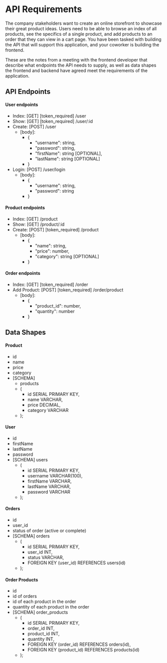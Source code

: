 # API Requirements

The company stakeholders want to create an online storefront to showcase their great product ideas. Users need to be able to browse an index of all products, see the specifics of a single product, and add products to an order that they can view in a cart page. You have been tasked with building the API that will support this application, and your coworker is building the frontend.

These are the notes from a meeting with the frontend developer that describe what endpoints the API needs to supply, as well as data shapes the frontend and backend have agreed meet the requirements of the application.

## API Endpoints

#### User endpoints

- Index: [GET] [token_required] /user
- Show: [GET] [token_required] /user/:id
- Create: [POST] /user
  - [body]:
    - {
      - "username": string,
      - "password": string,
      - "firstName": string [OPTIONAL],
      - "lastName": string [OPTIONAL]
    - }
- Login: [POST] /user/login
  - [body]:
    - {
        - "username": string,
        - "password": string
    - }

#### Product endpoints

- Index: [GET] /product
- Show: [GET] /product/:id
- Create: [POST] [token_required] /product
  - [body]:
    - {
      - "name": string,
      - "price": number,
      - "category": string [OPTIONAL]
    - }

#### Order endpoints

- Index: [GET] [token_required] /order
- Add Product: [POST] [token_required] /order/product
  - [body]:
    - {
      - "product_id": number,
      - "quantity": number
    - }

## Data Shapes

#### Product

- id
- name
- price
- category
- [SCHEMA]
  - products
  - (
    - id SERIAL PRIMARY KEY,
    - name VARCHAR,
    - price DECIMAL,
    - category VARCHAR
  - );

#### User

- id
- firstName
- lastName
- password
- [SCHEMA]
  users
  - (
    - id SERIAL PRIMARY KEY,
    - username VARCHAR(100),
    - firstName VARCHAR,
    - lastName VARCHAR,
    - password VARCHAR
  - );

#### Orders

- id
- user_id
- status of order (active or complete)
- [SCHEMA]
  orders
  - (
    - id SERIAL PRIMARY KEY,
    - user_id INT,
    - status VARCHAR,
    - FOREIGN KEY (user_id) REFERENCES users(id)
  - );

#### Order Products

- id
- id of orders
- id of each product in the order
- quantity of each product in the order
- [SCHEMA]
  order_products
  - (
    - id SERIAL PRIMARY KEY,
    - order_id INT,
    - product_id INT,
    - quantity INT,
    - FOREIGN KEY (order_id) REFERENCES orders(id),
    - FOREIGN KEY (product_id) REFERENCES products(id)
  - );
